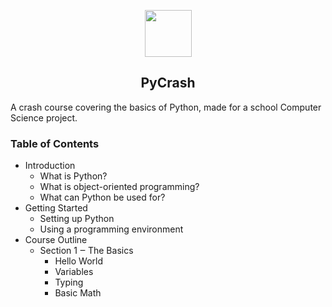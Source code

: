 <p align="center">
    <img align="center" src="https://upload.wikimedia.org/wikipedia/commons/c/c3/Python-logo-notext.svg" alt="" width="75" height="75">
    <h2 align="center">PyCrash</h2>

A crash course covering the basics of Python, made for a school Computer Science project.

### Table of Contents

- Introduction
  - What is Python?
  - What is object-oriented programming?
  - What can Python be used for?
- Getting Started
  - Setting up Python
  - Using a programming environment
- Course Outline
  - Section 1 ‒ The Basics
    - Hello World
    - Variables
    - Typing
    - Basic Math